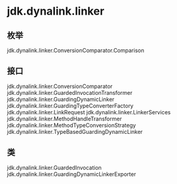 # jdk.dynalink.linker

## 枚举

jdk.dynalink.linker.ConversionComparator.Comparison

## 接口

jdk.dynalink.linker.ConversionComparator
jdk.dynalink.linker.GuardedInvocationTransformer
jdk.dynalink.linker.GuardingDynamicLinker
jdk.dynalink.linker.GuardingTypeConverterFactory
jdk.dynalink.linker.LinkRequest
jdk.dynalink.linker.LinkerServices
jdk.dynalink.linker.MethodHandleTransformer
jdk.dynalink.linker.MethodTypeConversionStrategy
jdk.dynalink.linker.TypeBasedGuardingDynamicLinker

## 类

jdk.dynalink.linker.GuardedInvocation
jdk.dynalink.linker.GuardingDynamicLinkerExporter




